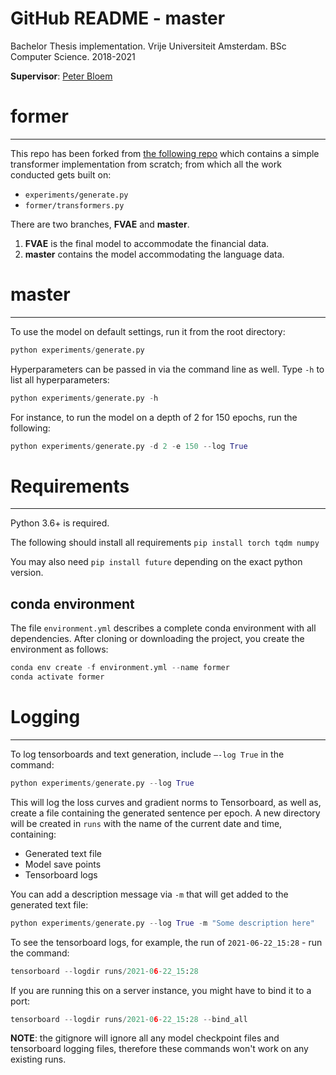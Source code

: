 # GitHub README - master

Bachelor Thesis implementation. Vrije Universiteit Amsterdam. BSc Computer Science. 2018-2021

**Supervisor**: [Peter Bloem](https://github.com/pbloem)

# former

---

This repo has been forked from [the following repo](https://github.com/pbloem/former) which contains a simple transformer implementation from scratch; from which all the work conducted gets built on:

- `experiments/generate.py`
- `former/transformers.py`

There are two branches, **FVAE** and **master**.

1. **FVAE** is the final model to accommodate the financial data.
2. **master** contains the model accommodating the language data.

# master

---

To use the model on default settings, run it from the root directory:

```python
python experiments/generate.py
```

Hyperparameters can be passed in via the command line as well. Type `-h` to list all hyperparameters:

```python
python experiments/generate.py -h
```

For instance, to run the model on a depth of 2 for 150 epochs, run the following:

```python
python experiments/generate.py -d 2 -e 150 --log True
```

# Requirements

---

Python 3.6+ is required.

The following should install all requirements `pip install torch tqdm numpy`

You may also need `pip install future` depending on the exact python version.

## conda environment

The file `environment.yml` describes a complete conda environment with all dependencies. After cloning or downloading the project, you create the environment as follows:

```python
conda env create -f environment.yml --name former
conda activate former
```

# Logging

---

To log tensorboards and text generation, include `—-log True` in the command:

```python
python experiments/generate.py --log True
```

This will log the loss curves and gradient norms to Tensorboard, as well as, create a file containing the generated sentence per epoch. A new directory will be created in `runs` with the name of the current date and time, containing:

- Generated text file
- Model save points
- Tensorboard logs

You can add a description message via `-m` that will get added to the generated text file:

```python
python experiments/generate.py --log True -m "Some description here"
```

To see the tensorboard logs, for example, the run of `2021-06-22_15:28` - run the command:

```python
tensorboard --logdir runs/2021-06-22_15:28
```

If you are running this on a server instance, you might have to bind it to a port:

```python
tensorboard --logdir runs/2021-06-22_15:28 --bind_all
```

**NOTE**: the gitignore will ignore all any model checkpoint files and tensorboard logging files, therefore these commands won't work on any existing runs.